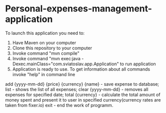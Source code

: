 # Personal-expenses-management-application

To launch this application you need to:
1) Have Maven on your computer
2) Clone this repository to your computer
3) Invoke command "mvn compile"
4) Invoke command "mvn exec:java -Dexec.mainClass="com.sviatoslav.app.Application" to run application
5) Application is ready to use. To get information about all commands invoke "help" in command line

add {yyyy-mm-dd} {price} {currency} {name} - save expense to database;
list - shows the list of all expenses;
clear {yyyy-mm-dd} - removes all expenses for specified date;
total {currency} - calculate the total amount of money spent and present it to user in specified currency(currency rates are taken from fixer.io)
exit - end the work of programm.
